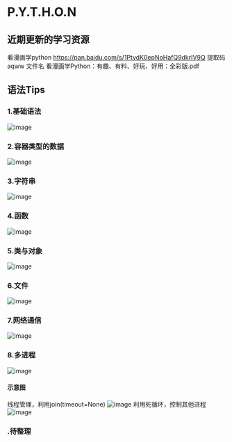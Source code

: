 # P.Y.T.H.O.N

## 近期更新的学习资源
看漫画学python https://pan.baidu.com/s/1PtydK0epNoHafQ9dkrIV9Q 提取码 aqww
文件名 看漫画学Python：有趣、有料、好玩、好用：全彩版.pdf

## 语法Tips
### 1.基础语法
![image](https://github.com/r2010shadow/Cookbook/blob/master/python/img/Python.tips.1.png)


### 2.容器类型的数据
![image](https://github.com/r2010shadow/Cookbook/blob/master/python/img/Python.tips.2.png)

### 3.字符串
![image](https://github.com/r2010shadow/Cookbook/blob/master/python/img/Python.tips.3.png)

### 4.函数
![image](https://github.com/r2010shadow/Cookbook/blob/master/python/img/Python.tips.4.png)

### 5.类与对象
![image](https://github.com/r2010shadow/Cookbook/blob/master/python/img/Python.tips.5.png)

### 6.文件
![image](https://github.com/r2010shadow/Cookbook/blob/master/python/img/Python.tips.6.png)

### 7.网络通信
![image](https://github.com/r2010shadow/Cookbook/blob/master/python/img/Python.tips.7.png)

### 8.多进程
![image](https://github.com/r2010shadow/Cookbook/blob/master/python/img/Python.tips.8.png)

#### 示意图
线程管理，利用join(timeout=None)
![image](https://github.com/r2010shadow/Cookbook/blob/master/python/img/Python.tips.frok.png)
利用死循环，控制其他进程
![image](https://github.com/r2010shadow/Cookbook/blob/master/python/img/Python.tips.thread.png)




### .待整理
